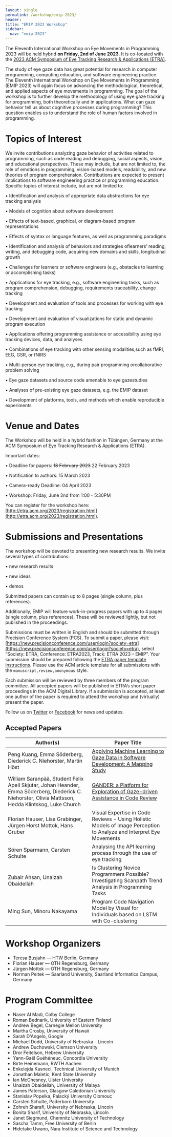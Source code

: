 ```yaml
---
layout: single
permalink: /workshop/emip-2023/
header:
title: "EMIP 2023 Workshop"
sidebar:
  nav: "emip-2023"
---
```


The Eleventh International Workshop on Eye Movements in Programming 2023 will be held hybrid **on Friday, 2nd of June 2023**. It is co-located with the [2023 ACM Symposium of Eye Tracking Research & Applications (ETRA)](http://etra.acm.org/2023/).

The study of eye gaze data has great potential for research in computer programming, computing education, and software engineering practice. The Eleventh International Workshop on Eye Movements in Programming (EMIP 2023) will again focus on advancing the methodological, theoretical, and applied aspects of eye movements in programming. The goal of the workshop is to further develop the methodology of using eye gaze tracking for programming, both theoretically and in applications. What can gaze behavior tell us about cognitive processes during programming? This question enables us to understand the role of human factors involved in programming.

# Topics of Interest
We invite contributions analyzing gaze behavior of activities related to programming, such as code reading and debugging, social aspects, vision, and educational perspectives. These may include, but are not limited to, the role of emotions in programming, vision-based models, readability, and new theories of program comprehension. Contributions are expected to present implications to software engineering practice or programming education. Specific topics of interest include, but are not limited to:

• Identification and analysis of appropriate data abstractions for eye tracking analysis

• Models of cognition about software development

• Effects of text-based, graphical, or diagram-based program representations

• Effects of syntax or language features, as well as programming paradigms

• Identification and analysis of behaviors and strategies oflearners’ reading, writing, and debugging code, acquiring new domains and skills, longitudinal growth

• Challenges for learners or software engineers (e.g., obstacles to learning or accomplishing tasks)

• Applications for eye tracking, e.g., software engineering tasks, such as program comprehension, debugging, requirements traceability, change tracking

• Development and evaluation of tools and processes for working with eye tracking

• Development and evaluation of visualizations for static and dynamic program execution

• Applications offering programming assistance or accessibility using eye tracking devices, data, and analyses

• Combinations of eye tracking with other sensing modalities,such as fMRI, EEG, GSR, or fNIRS

• Multi-person eye tracking, e.g., during pair programming orcollaborative problem solving

• Eye gaze datasets and source code amenable to eye gazestudies

• Analyses of pre-existing eye gaze datasets, e.g. the EMIP dataset

• Development of platforms, tools, and methods which enable reproducible experiments

# Venue and Dates
The Workshop will be held in a hybrid fashion in Tübingen, Germany at the ACM Symposium of Eye Tracking Research & Applications (ETRA).

Important dates:

• Deadline for papers: ~~18 February 2023~~ 22 February 2023

• Notification to authors: 15 March 2023

• Camera-ready Deadline: 04 April 2023

• Workshop: Friday, June 2nd from 1:00 - 5:30PM


You can register for the workshop here: [http://etra.acm.org/2023/registration.html](http://etra.acm.org/2023/registration.html).

# Submissions and Presentations
The workshop will be devoted to presenting new research results. We invite several types of contributions:

• new research results

• new ideas

• demos

Submitted papers can contain up to 8 pages (single column, plus references).

Additionally, EMIP will feature work-in-progress papers with up to 4 pages (single column, plus references). These will be reviewed lightly, but not published in the proceedings. 

Submissions must be written in English and should be submitted through Precision Conference System (PCS). To submit a paper, please visit: [https://new.precisionconference.com/user/login?society=etra](https://new.precisionconference.com/user/login?society=etra), select “Society: ETRA, Conference: ETRA2023, Track: ETRA 2023 – EMIP”. Your submission should be prepared following the [ETRA paper template instructions](http://etra.acm.org/2023/submissionprocess.html). Please use the ACM article template for all submissions with the `manuscript,review,anonymous` style.

Each submission will be reviewed by three members of the program committee. All accepted papers will be published in ETRA’s short paper proceedings in the ACM Digital Library. If a submission is accepted, at least one author of the paper is required to attend the workshop and (virtually) present the paper.

Follow us on [Twitter](https://twitter.com/emipws) or [Facebook](https://www.facebook.com/emipws/) for news and updates.

## Accepted Papers

| Author(s) | Paper Title |
|---|---|
| Peng Kuang, Emma Söderberg, Diederick C. Niehorster, Martin Höst | [Applying Machine Learning to Gaze Data in Software Development: A Mapping Study](https://camps.aptaracorp.com/ACM_PMS/PMS/ACM/ETRA23/32/26f194e8-cd51-11ed-b37c-16bb50361d1f/OUT/etra23-32.html) |
| William Saranpää, Student Felix Apell Skjutar, Johan Heander, Emma Söderberg, Diederick C. Niehorster, Olivia Mattsson, Hedda Klintskog, Luke Church | [GANDER: a Platform for Exploration of Gaze-driven Assistance in Code Review](https://portal.research.lu.se/en/publications/gander-a-platform-for-exploration-of-gaze-driven-assistance-in-co) |
| Florian Hauser, Lisa Grabinger, Jürgen Horst Mottok, Hans Gruber| Visual Expertise in Code Reviews - Using Holistic Models of Image Perception to Analyze and Interpret Eye Movements |
| Sören Sparmann, Carsten Schulte | Analysing the API learning process through the use of eye tracking |
| Zubair Ahsan, Unaizah Obaidellah | Is Clustering Novice Programmers Possible? Investigating Scanpath Trend Analysis in Programming Tasks |
| Ming Sun, Minoru Nakayama | Program Code Navigation Model by Visual for Individuals based on LSTM with Co-clustering |

# Workshop Organizers
- Teresa Busjahn — HTW Berlin, Germany
- Florian Hauser — OTH Regensburg, Germany
- Jürgen Mottok — OTH Regensburg, Germany
- Norman Peitek — Saarland University, Saarland Informatics Campus, Germany

# Program Committee
- Naser Al Madi, Colby College
- Roman Bednarik, University of Eastern Finland
- Andrew Begel, Carnegie Mellon University
- Martha Crosby, University of Hawaii
- Sarah D'Angelo, Google
- Michael Dodd, University of Nebraska - Lincoln
- Andrew Duchowski, Clemson University
- Dror Feitelson, Hebrew University
- Yann-Gaël Guéhéneuc, Concordia University 
- Birte Heinemann, RWTH Aachen
- Enkelejda Kasneci, Technical University of Munich
- Jonathan Maletic, Kent State University
- Ian McChesney, Ulster University
- Unaizah Obaidellah, University of Malaya
- James Paterson, Glasgow Caledonian University
- Stanislav Popelka, Palacký University Olomouc
- Carsten Schulte, Paderborn University
- Zohreh Sharafi, University of Nebraska, Lincoln
- Bonita Sharif, University of Nebraska, Lincoln
- Janet Siegmund, Chemnitz University of Technology
- Sascha Tamm, Free University of Berlin
- Hidetake Uwano, Nara Institute of Science and Technology
